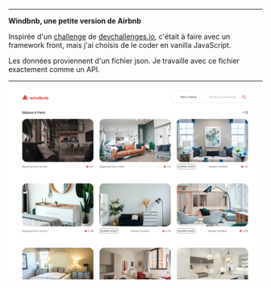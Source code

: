 
---

**Windbnb, une petite version de Airbnb**

Inspirée d'un <a href ="https://devchallenges.io/challenges/3JFYedSOZqAxYuOCNmYD">challenge</a> de <a href="http://devchallenges.io">devchallenges.io</a>, c'était à faire avec un framework front, mais j'ai choisis de le coder en vanilla JavaScript.

Les données proviennent d'un fichier json. Je travaille avec ce fichier exactement comme un API.

---

<a href = "https://yousoumar.github.io/js-windbnb"><img src = "images/screenshot.png"></img></a>
  

